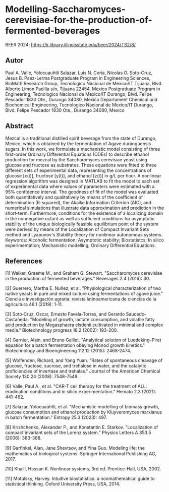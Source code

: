 # Modelling-Saccharomyces-cerevisiae-for-the-production-of-fermented-beverages
BEER 2024: https://ir.library.illinoisstate.edu/beer/2024/TS2/8/

## Autor
Paul A. Valle, Yolocuauhtli Salazar, Luis N. Coria, Nicolas O. Soto-Cruz, Jesus B. Paez-Lerma
Postgraduate Program in Engineering Sciences, BioMath Research Group, Tecnologico Nacional de Mexico/IT Tijuana, Blvd. Alberto Limon Padilla s/n, Tijuana 22454, Mexico
Postgraduate Program in Engineering, Tecnologico Nacional de Mexico/IT Durango, Blvd. Felipe Pescador 1830 Ote., Durango 34080, Mexico
Departament Chemical and Biochemical Engineering, Tecnologico Nacional de Mexico/IT Durango, Blvd. Felipe Pescador 1830 Ote., Durango 34080, Mexico

## Abstract
Mezcal is a traditional distilled spirit beverage from the state of Durango, Mexico, which is obtained by the fermentation of Agave duranguensis sugars. In this work, we formulate a mechanistic model consisting of three first-order Ordinary Differential Equations (ODEs) to describe ethanol production for mezcal by the Saccharomyces cerevisiae yeast using glucose and fructose as substrates. These equations were fitted to three different sets of experimental data, representing the concentrations of glucose [x(t)], fructose [y(t)], and ethanol [z(t)] in g/L per hour. A nonlinear regression algorithm was designed in MATLAB to fit the model to each set of experimental data where values of parameters were estimated with a 95% confidence interval. The goodness of fit of the model was evaluated both quantitatively and qualitatively by means of the coefficient of determination (R-squared), the Akaike Information Criterion (AIC), and numerical simulations that illustrate data approximation and prediction in the short-term. Furthermore, conditions for the existence of a localizing domain in the nonnegative octant as well as sufficient conditions for asymptotic stability of the unique biologically feasible equilibrium point of the system were derived by means of the Localization of Compact Invariant Sets method and Lyapunov's Stability theory for nonlinear autonomous systems.
Keywords: Alcoholic fermentation; Asymptotic stability; Biostatistcs; In silico experimentation; Mechanistic modelling; Ordinary Differential Equations.

## References
[1] Walker, Graeme M., and Graham G. Stewart. "Saccharomyces cerevisiae in the production of fermented beverages." Beverages 2.4 (2016): 30.

[2] Guerrero, Martha E. Nuñez, et al. "Physiological characterization of two native yeasts in pure and mixed culture using fermentations of agave juice." Ciencia e investigación agraria: revista latinoamericana de ciencias de la agricultura 46.1 (2019): 1-11.

[3] Soto‐Cruz, Oscar, Ernesto Favela‐Torres, and Gerardo Saucedo‐Castañeda. "Modeling of growth, lactate consumption, and volatile fatty acid production by Megasphaera elsdenii cultivated in minimal and complex media." Biotechnology progress 18.2 (2002): 193-200.

[4] Garnier, Alain, and Bruno Gaillet. "Analytical solution of Luedeking–Piret equation for a batch fermentation obeying Monod growth kinetics." Biotechnology and Bioengineering 112.12 (2015): 2468-2474.

[5] Wolfenden, Richard, and Yang Yuan. "Rates of spontaneous cleavage of glucose, fructose, sucrose, and trehalose in water, and the catalytic proficiencies of invertase and trehalas." Journal of the American Chemical Society 130.24 (2008): 7548-7549.

[6] Valle, Paul A., et al. "CAR-T cell therapy for the treatment of ALL: eradication conditions and in silico experimentation." Hemato 2.3 (2021): 441-462.

[7] Salazar, Yolocuauhtli, et al. "Mechanistic modelling of biomass growth, glucose consumption and ethanol production by Kluyveromyces marxianus in batch fermentation." Entropy 25.3 (2023): 497.

[8] Krishchenko, Alexander P., and Konstantin E. Starkov. "Localization of compact invariant sets of the Lorenz system." Physics Letters A 353.5 (2006): 383-388.

[9] Garﬁnkel, Alan, Jane Shevtsov, and Yina Guo. Modeling life: the mathematics of biological systems. Springer International Publishing AG, 2017.

[10] Khalil, Hassan K. Nonlinear systems, 3rd ed. Prentice-Hall, USA, 2002.

[11] Motulsky, Harvey. Intuitive biostatistics: a nonmathematical guide to statistical thinking. Oxford University Press, USA, 2014.

